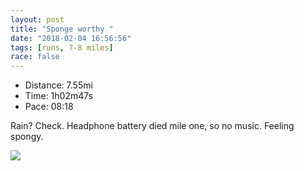 ```yaml
---
layout: post
title: "Sponge worthy "
date: "2018-02-04 16:56:56"
tags: [runs, 7-8 miles]
race: false
---
```

<ul>
 <li>Distance: 7.55mi</li>
 <li>Time: 1h02m47s</li>
 <li>Pace: 08:18</li>
</ul>

Rain? Check. Headphone battery died mile one, so no music. Feeling spongy.



<img src='https://maps.googleapis.com/maps/api/staticmap?maptype=roadmap&path=enc:qzhwFpncbMkN\yEbI{b@|~@qCpLobAjnBUtHqOr`@mKjd@oG`L{Mnb@s`@nqBhIk`@rEeL`AeJcBa@TqEm[kKoz@wJ{DpAyHxIoEBgTpq@OtAfI~E`EdHwAvF&key=AIzaSyC1MId7bFpkLXNAaYhBSTb8jLyiSqzbDtM&size=800x800&markers=color:yellow|label:S|40.68281,-73.91481&markers=color:green|label:F|40.73378000000001,-73.98598999999999'>
